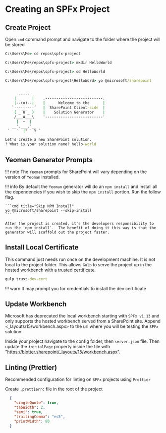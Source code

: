 # Creating an SPFx Project

## Create Project

Open `cmd` command prompt and navigate to the folder where the project will be stored

```cmd title="Navigating Folders"
C:\Users\Me> cd repos\spfx-project
```

```cmd title="Create Project Directory"
C:\Users\Me\repos\spfx-project> mkdir HelloWorld
```

```cmd title="Navigate to new Project Directory"
C:\Users\Me\repos\spfx-project> cd HelloWorld
```

```cmd title="Run Yeoman Generator"
C:\Users\Me\repos\spfx-project\HelloWord> yo @microsoft/sharepoint


     _-----_
    |       |    .--------------------------.
    |--(o)--|    |      Welcome to the      |
   `---------´   |  SharePoint Client-side  |
    ( _´U`_ )    |    Solution Generator    |
    /___A___\    '--------------------------'
     |  ~  |
   __'.___.'__
 ´   `  |° ´ Y `

Let's create a new SharePoint solution.
? What is your solution name? hello-world
```

## Yeoman Generator Prompts

!!! note
    The `Yeoman` prompts for SharePoint will vary depending on the version of `Yeoman` installed.

!!! info
    By default the `Yeoman` generator will do an `npm install` and install all the dependencies if you wish to skip the `npm install` portion.  Run the follow flag.

    ```cmd title="Skip NPM Install"
    yo @microsoft/sharepoint --skip-install
    ```
    
    After the project is created, it's the developers responsibility to run the `npm install`.  The benefit of doing it this way is that the generator will scaffold out the project faster.

## Install Local Certificate

This command just needs run once on the development machine.  It is not local to the project folder. This allows `Gulp` to serve the project up in the hosted workbench with a trusted certificate.

```cmd title="Install Dev Certificate"
gulp trust-dev-cert
```

!!! warn
    It may prompt you for credentials to install the dev certificate

## Update Workbench

Microsoft has deprecated the local workbench starting with `SPFx v1.13` and only supports the hosted workbench served from a SharePoint site.  Append <_layouts/15/workbench.aspx> to the url where you will be testing the `SPFx` solution.

Inside your project navigate to the config folder, then `server.json` file.  Then update the `initialPage` property inside the file with "<https://blotter.sharepoint/_layouts/15/workbench.aspx>".

## Linting (Prettier)

Recommended configuration for linting on `SPFx` projects using `Prettier`

Create `.prettierrc` file in the root of the project

```json
  {
    "singleQuote": true,
    "tabWidth": 2,
    "semi": true,
    "trailingComma": "es5",
    "printWidth": 80
  }
```
